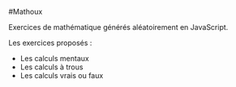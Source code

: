 #Mathoux

Exercices de mathématique générés aléatoirement en JavaScript.

Les exercices proposés :
* Les calculs mentaux
* Les calculs à trous
* Les calculs vrais ou faux



